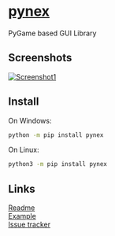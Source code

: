 # [pynex](https://github.com/Pixelsuft/pynex/)
PyGame based GUI Library
## Screenshots
[![Screenshot1](https://user-images.githubusercontent.com/68371847/163706733-54159f0f-fe19-45ee-b790-c47250bdec0d.png)](https://github.com/Pixelsuft/pynex)
## Install
On Windows:
```sh
python -m pip install pynex
```
On Linux:
```sh
python3 -m pip install pynex
```
## Links
[Readme](https://github.com/Pixelsuft/pynex/blob/main/README.MD) <br />
[Example](https://github.com/Pixelsuft/pynex/blob/main/main.py) <br />
[Issue tracker](https://github.com/Pixelsuft/pynex/issues)
